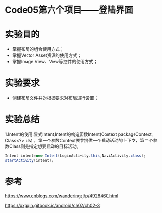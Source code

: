# Code05第六个项目——登陆界面

# 实验目的

- 掌握布局的组合使用方式；
- 掌握Vector Asset资源的使用方式；
- 掌握Image View、View等控件的使用方式；

# 实验要求

- 创建布局文件并对根据要求对布局进行设置；

# 实验总结

1.Intent的使用:显式Intent,Intent的构造函数Intent(Context packageContext, Class<?> cls)
，第一个参数Context要求提供一个启动活动的上下文，第二个参数Class则是指定想要启动的目标活动。

``` java
Intent intent=new Intent(LoginActivity.this,NaviActivity.class);
startActivity(intent);
```

# 参考

https://www.cnblogs.com/wanderingzj/p/4928460.html

https://xxgqin.gitbook.io/android/ch02/ch02-3